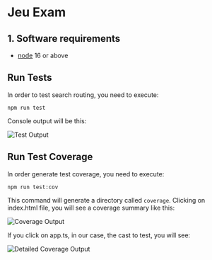# Jeu Exam 

## 1. Software requirements

- [node](https://nodejs.org/en/) 16 or above

## Run Tests

In order to test search routing, you need to execute:

```
npm run test
```

Console output will be this:

![Test Output](/blob/main/test/test.jpg)

## Run Test Coverage

In order generate test coverage, you need to execute:

```
npm run test:cov
```

This command will generate a directory called `coverage`. Clicking on index.html file, you will see a coverage summary like this:

![Coverage Output](./test/coverage1.png)

If you click on app.ts, in our case, the cast to test, you will see: 

![Detailed Coverage Output](./test/coverage2.png)
